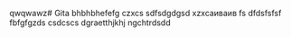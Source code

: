 qwqwawz# Gita
bhbhbhefefg
czxcs
sdfsdgdgsd
xzxcаиваив
fs
dfdsfsfsf
fbfgfgzds
csdcscs
dgraetthjkhj
ngchtrdsdd
